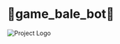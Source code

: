 # 🚀game_bale_bot🚀


![Project Logo](https://example.com/logo.png](https://s8.uupload.ir/files/_44414044-8625-4e35-afdd-93efcfec9098_2ng2.jpeg))
